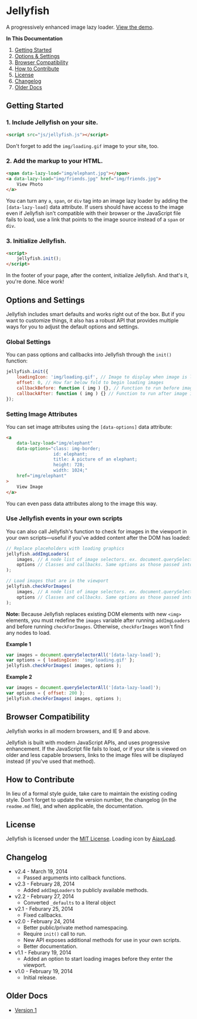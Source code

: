 # Jellyfish
A progressively enhanced image lazy loader. [View the demo](http://cferdinandi.github.io/jellyfish/).

**In This Documentation**

1. [Getting Started](#getting-started)
2. [Options & Settings](#options-and-settings)
3. [Browser Compatibility](#browser-compatibility)
4. [How to Contribute](#how-to-contribute)
5. [License](#license)
6. [Changelog](#changelog)
7. [Older Docs](#older-docs)



## Getting Started

### 1. Include Jellyfish on your site.

```html
<script src="js/jellyfish.js"></script>
```

Don't forget to add the `img/loading.gif` image to your site, too.

### 2. Add the markup to your HTML.

```html
<span data-lazy-load="img/elephant.jpg"></span>
<a data-lazy-load="img/friends.jpg" href="img/friends.jpg">
	View Photo
</a>
```

You can turn any `a`, `span`, or `div` tag into an image lazy loader by adding the `[data-lazy-load]` data attribute. If users should have access to the image even if Jellyfish isn't compatible with their browser or the JavaScript file fails to load, use a link that points to the image source instead of a `span` or `div`.

### 3. Initialize Jellyfish.

```html
<script>
	jellyfish.init();
</script>
```

In the footer of your page, after the content, initialize Jellyfish. And that's it, you're done. Nice work!



## Options and Settings

Jellyfish includes smart defaults and works right out of the box. But if you want to customize things, it also has a robust API that provides multiple ways for you to adjust the default options and settings.

### Global Settings

You can pass options and callbacks into Jellyfish through the `init()` function:

```javascript
jellyfish.init({
	loadingIcon: 'img/loading.gif', // Image to display when image is loading
	offset: 0, // How far below fold to begin loading images
	callbackBefore: function ( img ) {}, // Function to run before image is replaced
	callbackAfter: function ( img ) {} // Function to run after image is replaced
});
```

### Setting Image Attributes

You can set image attributes using the `[data-options]` data attribute:

```html
<a
	data-lazy-load="img/elephant"
	data-options="class: img-border;
	              id: elephant;
	              title: A picture of an elephant;
	              height: 728;
	              width: 1024;"
	href="img/elephant"
>
	View Image
</a>
```

You can even pass data attributes along to the image this way.

### Use Jellyfish events in your own scripts

You can also call Jellyfish's function to check for images in the viewport in your own scripts&mdash;useful if you've added content after the DOM has loaded:

```javascript
// Replace placeholders with loading graphics
jellyfish.addImgLoaders(
	images, // A node list of image selectors. ex. document.querySelectorAll('[data-lazy-load]')
	options // Classes and callbacks. Same options as those passed into the init() function.
);

// Load images that are in the viewport
jellyfish.checkForImages(
	images, // A node list of image selectors. ex. document.querySelectorAll('[data-lazy-load]')
	options // Classes and callbacks. Same options as those passed into the init() function.
);
```

**Note:** Because Jellyfish replaces existing DOM elements with new `<img>` elements, you must redefine the `images` variable after running `addImgLoaders` and before running `checkForImages`. Otherwise, `checkForImages` won't find any nodes to load.

**Example 1**

```javascript
var images = document.querySelectorAll('[data-lazy-load]');
var options = { loadingIcon: 'img/loading.gif' };
jellyfish.checkForImages( images, options );
```

**Example 2**

```javascript
var images = document.querySelectorAll('[data-lazy-load]');
var options = { offset: 200 };
jellyfish.checkForImages( images, options );
```



## Browser Compatibility

Jellyfish works in all modern browsers, and IE 9 and above.

Jellyfish is built with modern JavaScript APIs, and uses progressive enhancement. If the JavaScript file fails to load, or if your site is viewed on older and less capable browsers, links to the image files will be displayed instead (if you've used that method).



## How to Contribute

In lieu of a formal style guide, take care to maintain the existing coding style. Don't forget to update the version number, the changelog (in the `readme.md` file), and when applicable, the documentation.



## License
Jellyfish is licensed under the [MIT License](http://gomakethings.com/mit/). Loading icon by [AjaxLoad](http://www.ajaxload.info/).



## Changelog

* v2.4 - March 19, 2014
	* Passed arguments into callback functions.
* v2.3 - February 28, 2014
	* Added `addImgLoaders` to publicly available methods.
* v2.2 - February 27, 2014
	* Converted `_defaults` to a literal object
* v2.1 - Feburary 25, 2014
	* Fixed callbacks.
* v2.0 - February 24, 2014
	* Better public/private method namespacing.
	* Require `init()` call to run.
	* New API exposes additional methods for use in your own scripts.
	* Better documentation.
* v1.1 - Feburary 19, 2014
	* Added an option to start loading images before they enter the viewport.
* v1.0 - February 19, 2014
	* Initial release.



## Older Docs

* [Version 1](http://cferdinandi.github.io/jellyfish/archive/v1/)